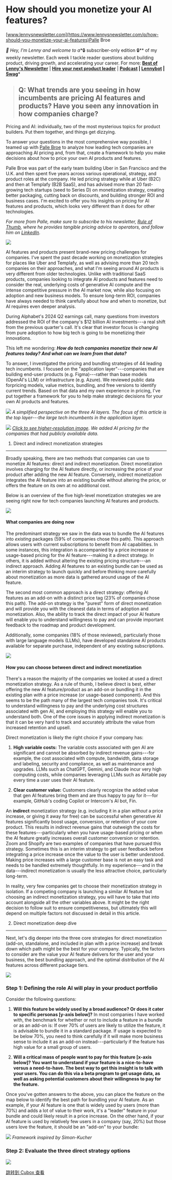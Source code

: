 How should you monetize your AI features?
=========================================

[www.lennysnewsletter.com](https://www.lennysnewsletter.com/p/how-should-you-monetize-your-ai-features)Palle Broe

*👋 Hey, I'm Lenny and welcome to a**🔒 subscriber-only edition 🔒** of my weekly newsletter. Each week I tackle reader questions about building product, driving growth, and accelerating your career. For more: **[Best of Lenny's Newsletter](https://www.lennysnewsletter.com/p/the-best-of-lennys-newsletter-2023)** \| **[Hire your next product leader](https://www.lennysjobs.com/)** \| **[Podcast](https://www.lennysnewsletter.com/podcast) \| [Lennybot](https://www.lennybot.com/) \| [Swag](https://lennyswag.com/)***
>
> Q: What trends are you seeing in how incumbents are pricing AI features and products? Have you seen any innovation in how companies charge?
> -------------------------------------------------------------------------------------------------------------------------------------------
>
Pricing and AI: individually, two of the most mysterious topics for product builders. Put them together, and things get dizzying.

To answer your questions in the most comprehensive way possible, I teamed up with [Palle Broe](https://www.linkedin.com/in/pallebroe/) to analyze how leading tech companies are approaching AI pricing and, from that, create a framework to help you make decisions about how to price your own AI products and features.

Palle Broe was part of the early team building Uber in San Francisco and the U.K. and then spent five years across various operational, strategy, and product roles at the company. He led pricing strategy while at Uber (B2C) and then at Templafy (B2B SaaS), and has advised more than 20 fast-growing tech startups (seed to Series D) on monetization strategy, creating better packaging, cutting back on discounts, and building stronger ROI and business cases. I'm excited to offer you his insights on pricing for AI features and products, which looks very different than it does for other technologies.

*For more from Palle, make sure to subscribe to his newsletter, [Rule of Thumb](https://palle.substack.com/), where he provides tangible pricing advice to operators, and follow him on [LinkedIn](https://www.linkedin.com/in/pallebroe/).*

[![](https://cubox.pro/c/filters:no_upscale()?imageUrl=https%3A%2F%2Fsubstackcdn.com%2Fimage%2Ffetch%2Fw_1456%2Cc_limit%2Cf_auto%2Cq_auto%3Agood%2Cfl_progressive%3Asteep%2Fhttps%253A%252F%252Fsubstack-post-media.s3.amazonaws.com%252Fpublic%252Fimages%252Fcf23a101-2296-41c9-ac12-566a9cd564c7_8000x4000.png&valid=true)](https://substackcdn.com/image/fetch/f_auto,q_auto:good,fl_progressive:steep/https%3A%2F%2Fsubstack-post-media.s3.amazonaws.com%2Fpublic%2Fimages%2Fcf23a101-2296-41c9-ac12-566a9cd564c7_8000x4000.png)

AI features and products present brand-new pricing challenges for companies. I've spent the past decade working on monetization strategies for places like Uber and Templafy, as well as advising more than 20 tech companies on their approaches, and what I'm seeing around AI products is very different from older technologies. Unlike with traditional SaaS products, companies looking to integrate AI products and features need to consider the real, underlying costs of generative AI compute and the intense competitive pressure in the AI market now, while also focusing on adoption and new business models. To ensure long-term ROI, companies have always needed to think carefully about how and when to monetize, but AI requires even deeper analysis.

During Alphabet's 2024 Q2 earnings call, many questions from investors addressed the ROI of the company's $12 billion AI investments---a real shift from the previous quarter's call. It's clear that investor focus is changing from pure adoption to how big tech is going to be monetizing their innovations.

This left me wondering: ***How do tech companies monetize their new AI features today? And what can we learn from that data?***

To answer, I investigated the pricing and bundling strategies of 44 leading tech incumbents. I focused on the "application layer"---companies that are building end-user products (e.g. Figma)---rather than base models (OpenAI's LLM) or infrastructure (e.g. Azure). We reviewed public data forpricing models, value metrics, bundling, and free versions to identify current trends. Based on that data and my own experience in pricing, I've put together a framework for you to help make strategic decisions for your own AI products and features.

[![](https://cubox.pro/c/filters:no_upscale()?imageUrl=https%3A%2F%2Fsubstackcdn.com%2Fimage%2Ffetch%2Fw_1456%2Cc_limit%2Cf_auto%2Cq_auto%3Agood%2Cfl_progressive%3Asteep%2Fhttps%253A%252F%252Fsubstack-post-media.s3.amazonaws.com%252Fpublic%252Fimages%252Fe7453e5f-4e24-4073-bbee-ea4a6e581992_647x432.png&valid=true)](https://substackcdn.com/image/fetch/f_auto,q_auto:good,fl_progressive:steep/https%3A%2F%2Fsubstack-post-media.s3.amazonaws.com%2Fpublic%2Fimages%2Fe7453e5f-4e24-4073-bbee-ea4a6e581992_647x432.png) *A simplified perspective on the three AI layers. The focus of this article is the top layer---the large tech incumbents in the application layer.*

[![](https://cubox.pro/c/filters:no_upscale()?imageUrl=https%3A%2F%2Fsubstackcdn.com%2Fimage%2Ffetch%2Fw_1456%2Cc_limit%2Cf_auto%2Cq_auto%3Agood%2Cfl_progressive%3Asteep%2Fhttps%253A%252F%252Fsubstack-post-media.s3.amazonaws.com%252Fpublic%252Fimages%252F974e9bab-f915-41be-8f3d-4654858733e4_976x625.png&valid=true)](https://www.canva.com/design/DAGMT57mTGI/OlrTFyK2F4WXXiZJiOwnTA/view?utm_content=DAGMT57mTGI&utm_campaign=designshare&utm_medium=link&utm_source=editor) *[Click to see higher-resolution image](https://www.canva.com/design/DAGMT57mTGI/OlrTFyK2F4WXXiZJiOwnTA/view?utm_content=DAGMT57mTGI&utm_campaign=designshare&utm_medium=link&utm_source=editor). We added AI pricing for the companies that had publicly available data.*

1. Direct and indirect monetization strategies
----------------------------------------------

Broadly speaking, there are two methods that companies can use to monetize AI features: direct and indirect monetization. Direct monetization involves charging for the AI feature directly, or increasing the price of your product after adding the new AI feature. Conversely, indirect monetization integrates the AI feature into an existing bundle without altering the price, or offers the feature on its own at no additional cost.

Below is an overview of the five high-level monetization strategies we are seeing right now for tech companies launching AI features and products.

[![](https://cubox.pro/c/filters:no_upscale()?imageUrl=https%3A%2F%2Fsubstackcdn.com%2Fimage%2Ffetch%2Fw_1456%2Cc_limit%2Cf_auto%2Cq_auto%3Agood%2Cfl_progressive%3Asteep%2Fhttps%253A%252F%252Fsubstack-post-media.s3.amazonaws.com%252Fpublic%252Fimages%252F0529a242-9c1d-4214-8014-9d3ab5c28a54_1335x1221.png&valid=true)](https://substackcdn.com/image/fetch/f_auto,q_auto:good,fl_progressive:steep/https%3A%2F%2Fsubstack-post-media.s3.amazonaws.com%2Fpublic%2Fimages%2F0529a242-9c1d-4214-8014-9d3ab5c28a54_1335x1221.png)

#### **What companies are doing now**

The predominant strategy we saw in the data was to bundle the AI features into *existing* packages (59% of companies chose this path). This approach allows users with current subscriptions to benefit from AI capabilities. In some instances, this integration is accompanied by a price increase or usage-based pricing for the AI feature---making it a direct strategy. In others, it is added without altering the existing pricing structure---an indirect approach. Adding AI features to an existing bundle can be used as an interim strategy to launch quickly and before thinking more carefully about monetization as more data is gathered around usage of the AI feature.

The second most common approach is a direct strategy: offering AI features as an add-on with a distinct price tag (23% of companies chose this path). The add-on strategy is the "purest" form of direct monetization and will provide you with the cleanest data in terms of adoption and monetization. Also, the ability to track the direct impact of your AI feature will enable you to understand willingness to pay and can provide important feedback to the roadmap and product development.

Additionally, some companies (18% of those reviewed), particularly those with large language models (LLMs), have developed standalone AI products available for separate purchase, independent of any existing subscriptions.

[![](https://cubox.pro/c/filters:no_upscale()?imageUrl=https%3A%2F%2Fsubstackcdn.com%2Fimage%2Ffetch%2Fw_1456%2Cc_limit%2Cf_auto%2Cq_auto%3Agood%2Cfl_progressive%3Asteep%2Fhttps%253A%252F%252Fsubstack-post-media.s3.amazonaws.com%252Fpublic%252Fimages%252F2fd9ceeb-9d5c-45ea-9da3-6fd1ae8fbaf5_1333x853.png&valid=true)](https://substackcdn.com/image/fetch/f_auto,q_auto:good,fl_progressive:steep/https%3A%2F%2Fsubstack-post-media.s3.amazonaws.com%2Fpublic%2Fimages%2F2fd9ceeb-9d5c-45ea-9da3-6fd1ae8fbaf5_1333x853.png)

#### **How you can choose between direct and indirect monetization**

There's a reason the majority of the companies we looked at used a direct monetization strategy. As a rule of thumb, I believe direct is best, either offering the new AI feature/product as an add-on or bundling it in the existing plan *with* a price increase (or usage-based component). And this seems to be the path many of the largest tech companies took. It's critical to understand willingness to pay and the underlying cost structures associated with gen AI, and employing this strategy will enable you to understand both. One of the core issues in applying indirect monetization is that it can be very hard to track and accurately attribute the value from increased retention and upsell.

Direct monetization is likely the right choice if your company has:

1. **High variable costs:** The variable costs associated with gen AI are significant and cannot be absorbed by indirect revenue gains---for example, the cost associated with compute, bandwidth, data storage and labeling, security and compliance, as well as maintenance and upgrades. LLMs such as ChatGPT, Gemini, and Claude incur very high computing costs, while companies leveraging LLMs such as Airtable pay every time a user uses their AI feature.

2. **Clear customer value:** Customers clearly recognize the added value that gen AI features bring them and are thus happy to pay for it---for example, GitHub's coding Copilot or Intercom's AI bot, Fin.

An **indirect** monetization strategy (e.g. including it in a plan *without* a price increase, or giving it away for free) can be successful when generative AI features significantly boost usage, conversion, or retention of your core product. This results in indirect revenue gains that outweigh the costs for these features---particularly when you have usage-based pricing or when the AI feature greatly increases overall customer conversion or retention. Zoom and Shopify are two examples of companies that have pursued this strategy. Sometimes this is an interim strategy to get user feedback before integrating a price increase once the value to the user is better understood. Making price increases with a large customer base is not an easy task and needs to be handled extremely thoughtfully. In my experience---and in the data---indirect monetization is usually the less attractive choice, particularly long-term.

In reality, very few companies get to choose their monetization strategy in isolation. If a competing company is launching a similar AI feature but choosing an indirect monetization strategy, you will have to take that into account alongside all the other variables above. It might be the right decision to follow suit to ensure competitiveness, but ultimately this will depend on multiple factors not discussed in detail in this article.

2. Direct monetization deep dive
--------------------------------

Next, let's dig deeper into the three core strategies for direct monetization (add-on, standalone, and included in plan with a price increase) and break down which path might be the best for your company. Typically, the factors to consider are the value your AI feature delivers for the user and your business, the best bundling approach, and the optimal distribution of the AI features across different package tiers.

[![](https://cubox.pro/c/filters:no_upscale()?imageUrl=https%3A%2F%2Fsubstackcdn.com%2Fimage%2Ffetch%2Fw_1456%2Cc_limit%2Cf_auto%2Cq_auto%3Agood%2Cfl_progressive%3Asteep%2Fhttps%253A%252F%252Fsubstack-post-media.s3.amazonaws.com%252Fpublic%252Fimages%252Ff27b68ea-5634-4f52-b1ba-3474f4ff0d24_1334x809.png&valid=true)](https://substackcdn.com/image/fetch/f_auto,q_auto:good,fl_progressive:steep/https%3A%2F%2Fsubstack-post-media.s3.amazonaws.com%2Fpublic%2Fimages%2Ff27b68ea-5634-4f52-b1ba-3474f4ff0d24_1334x809.png)

### Step 1: Defining the role AI will play in your product portfolio

Consider the following questions:

1. **Will this feature be widely used by a broad audience? Or does it cater to specific personas \[y-axis below\]?** In most companies I have worked with, the benchmark for whether or not to include a feature in a bundle or as an add-on is: If over 70% of users are likely to utilize the feature, it is advisable to bundle it in a standard package. If usage is expected to be below 70%, you need to think carefully if it will make more business sense to include it as an add-on instead---particularly if the feature has high value for a small group of users.

2. **Will a critical mass of people want to pay for this feature \[x-axis below\]? You want to understand if your feature is a nice-to-have versus a need-to-have. The best way to get this insight is to talk with your users. You can do this via a beta program to get usage data, as well as asking potential customers about their willingness to pay for the feature.**

Once you've gotten answers to the above, you can place the feature on the map below to identify the best path for bundling your AI feature. As an example, if your AI feature is one that is widely used by users (more than 70%) and adds a lot of value to their work, it's a "leader" feature in your bundle and could likely result in a price increase. On the other hand, if your AI feature is used by relatively few users in a company (say, 20%) but those users love the feature, it should be an "add-on" to your bundle:

[![](https://cubox.pro/c/filters:no_upscale()?imageUrl=https%3A%2F%2Fsubstackcdn.com%2Fimage%2Ffetch%2Fw_1456%2Cc_limit%2Cf_auto%2Cq_auto%3Agood%2Cfl_progressive%3Asteep%2Fhttps%253A%252F%252Fsubstack-post-media.s3.amazonaws.com%252Fpublic%252Fimages%252Fb454c085-bcee-4291-bb16-3fac5898d3ab_1600x869.jpeg&valid=true)](https://substackcdn.com/image/fetch/f_auto,q_auto:good,fl_progressive:steep/https%3A%2F%2Fsubstack-post-media.s3.amazonaws.com%2Fpublic%2Fimages%2Fb454c085-bcee-4291-bb16-3fac5898d3ab_1600x869.jpeg) *Framework inspired by Simon-Kucher*

### Step 2: Evaluate the three direct strategy options

[![](https://cubox.pro/c/filters:no_upscale()?imageUrl=https%3A%2F%2Fsubstackcdn.com%2Fimage%2Ffetch%2Fw_1456%2Cc_limit%2Cf_auto%2Cq_auto%3Agood%2Cfl_progressive%3Asteep%2Fhttps%253A%252F%252Fsubstack-post-media.s3.amazonaws.com%252Fpublic%252Fimages%252Fe531cf4e-3835-4803-8789-0b008fb9a2e7_622x399.png&valid=true)](https://substackcdn.com/image/fetch/f_auto,q_auto:good,fl_progressive:steep/https%3A%2F%2Fsubstack-post-media.s3.amazonaws.com%2Fpublic%2Fimages%2Fe531cf4e-3835-4803-8789-0b008fb9a2e7_622x399.png)

[跳转到 Cubox 查看](https://cubox.pro/my/card?id=7219983337245376746)
